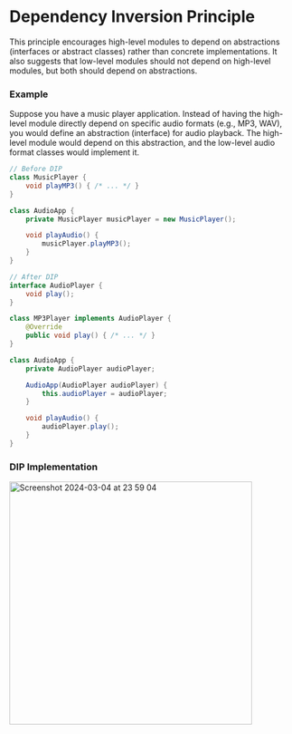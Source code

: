 # Dependency Inversion Principle 

This principle encourages high-level modules to depend on abstractions (interfaces or abstract classes) rather than concrete implementations. It also suggests that low-level modules should not depend on high-level modules, but both should depend on abstractions.

### Example 
Suppose you have a music player application. Instead of having the high-level module directly depend on specific audio formats (e.g., MP3, WAV), you would define an abstraction (interface) for audio playback. The high-level module would depend on this abstraction, and the low-level audio format classes would implement it.

```java
// Before DIP
class MusicPlayer {
    void playMP3() { /* ... */ }
}

class AudioApp {
    private MusicPlayer musicPlayer = new MusicPlayer();

    void playAudio() {
        musicPlayer.playMP3();
    }
}

// After DIP
interface AudioPlayer {
    void play();
}

class MP3Player implements AudioPlayer {
    @Override
    public void play() { /* ... */ }
}

class AudioApp {
    private AudioPlayer audioPlayer;

    AudioApp(AudioPlayer audioPlayer) {
        this.audioPlayer = audioPlayer;
    }

    void playAudio() {
        audioPlayer.play();
    }
}
```
### DIP Implementation
<img width="429" alt="Screenshot 2024-03-04 at 23 59 04" src="https://github.com/devaaks/low-level-design/assets/16061289/d7d6470e-c6d6-4cf3-8ef4-0759219b83ef">


